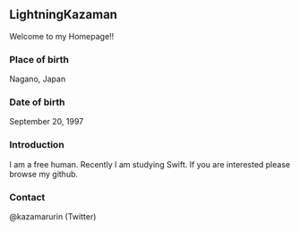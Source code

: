 ## LightningKazaman

Welcome to my Homepage!!

### Place of birth

Nagano, Japan

### Date of birth

September 20, 1997

### Introduction

I am a free human.
Recently I am studying Swift.
If you are interested please browse my github.

### Contact
@kazamarurin (Twitter)
